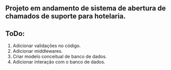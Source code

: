 ## Projeto em andamento de sistema de abertura de chamados de suporte para hotelaria.

## ToDo:
1. Adicionar validações no código.
2. Adicionar middlewares.
3. Criar modelo conceitual de banco de dados.
4. Adicionar interação com o banco de dados.

